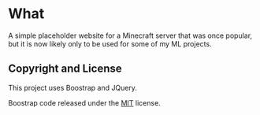 # What

A simple placeholder website for a Minecraft server that was once popular, but it is now likely only to be used for some of my ML projects. 

## Copyright and License

This project uses Boostrap and JQuery.

Boostrap code released under the [MIT](https://github.com/StartBootstrap/startbootstrap-one-page-wonder/blob/gh-pages/LICENSE) license.
